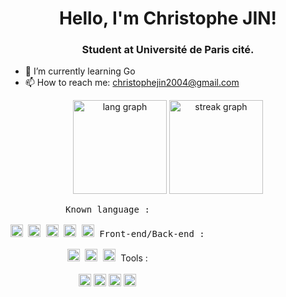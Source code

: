<!--
**PerdSonNoeud/PerdSonNoeud** is a ✨ _special_ ✨ repository because its `README.md` (this file) appears on your GitHub profile.

Here are some ideas to get you started:

- 🔭 I’m currently working on ...
- 🌱 I’m currently learning ...
- 👯 I’m looking to collaborate on ...
- 🤔 I’m looking for help with ...
- 💬 Ask me about ...
- 📫 How to reach me: ...
- 😄 Pronouns: ...
- ⚡ Fun fact: ...
-->

<h1 align="center">Hello, I'm Christophe JIN!</h1>
<h3 align="center">Student at Université de Paris cité.</h3>

- 🌱 I’m currently learning Go
- 📫 How to reach me: [christophejin2004@gmail.com](mailto:christophejin2004@gmail.com)

<div align="center">
  <img src="https://github-readme-stats.vercel.app/api/top-langs/?username=PerdSonNoeud&layout=compact&theme=transparent" height="150" alt="lang graph"/>
  <img src="https://github-readme-streak-stats-salesp07.vercel.app/?user=PerdSonNoeud&theme=transparent" height="150" alt="streak graph"/>
</div>

<p style="display: inline-block;" align="center">
  <kbd>
    <kbd>Known language :</kbd>
    <br>
    <br>
    <img height="20" alt="python" src="https://cdn.jsdelivr.net/gh/devicons/devicon/icons/python/python-original.svg">
    <img height="20" alt="java" src="https://cdn.jsdelivr.net/gh/devicons/devicon/icons/java/java-original.svg">
    <img height="20" alt="ocaml" src="https://cdn.jsdelivr.net/gh/devicons/devicon/icons/ocaml/ocaml-original.svg">
    <img height="20" alt="c" src="https://cdn.jsdelivr.net/gh/devicons/devicon/icons/c/c-original.svg">
    <img height="20" alt="go" src="https://cdn.jsdelivr.net/gh/devicons/devicon/icons/go/go-original-wordmark.svg">
  </kbd>
  <kbd>
    <kdb>Front-end/Back-end :</kdb>
    <br>
    <br>
    <img height="20" alt="html" src="https://cdn.jsdelivr.net/gh/devicons/devicon/icons/html5/html5-original.svg">
    <img height="20" alt="css" src="https://cdn.jsdelivr.net/gh/devicons/devicon/icons/css3/css3-original.svg">
    <img height="20" alt="nodejs" src="https://cdn.jsdelivr.net/gh/devicons/devicon/icons/nodejs/nodejs-original.svg">
  </kbd>
  <kdb>
    <kdb>Tools :</kdb>
    <br>
    <br>
    <img height="20" alt="git" src="https://cdn.jsdelivr.net/gh/devicons/devicon/icons/git/git-original.svg">
    <img height="20" alt="github" src="https://cdn.jsdelivr.net/gh/devicons/devicon/icons/github/github-original.svg">
    <img height="20" alt="markdown" src="https://cdn.jsdelivr.net/gh/devicons/devicon/icons/markdown/markdown-original.svg">
    <img height="20" alt="neovim" src="https://cdn.jsdelivr.net/gh/devicons/devicon/icons/neovim/neovim-original.svg">
  </kdb>
</p>

